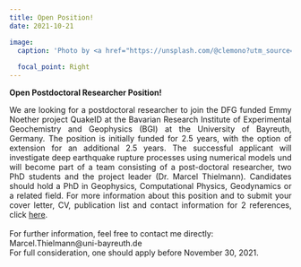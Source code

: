 ```yaml
---
title: Open Position!
date: 2021-10-21

image:
  caption: 'Photo by <a href="https://unsplash.com/@clemono?utm_source=unsplash&utm_medium=referral&utm_content=creditCopyText">Clem Onojeghuo</a> on <a href="https://unsplash.com/s/photos/vacancy?utm_source=unsplash&utm_medium=referral&utm_content=creditCopyText">Unsplash</a>'
  
  focal_point: Right
---
```


**Open Postdoctoral Researcher Position!** 

<!--more-->
<div align="justify">
We are looking for a postdoctoral researcher to join the DFG funded Emmy Noether project QuakeID at the Bavarian Research Institute of Experimental Geochemistry and Geophysics (BGI) at the University of Bayreuth, Germany. The position is initially funded for 2.5 years, with the option of extension for an additional 2.5 years. The successful applicant will investigate deep earthquake rupture processes using numerical models und will become part of a team consisting of a post-doctoral researcher, two PhD students and the project leader (Dr. Marcel Thielmann). Candidates should hold a PhD in Geophysics, Computational Physics, Geodynamics or a related field. 
For more information about this position and to submit your cover letter, CV, publication list and contact information for 2 references, click
<a href="https://www.uni-bayreuth.de/de/universitaet/arbeiten-an-der-universitaet/stellenangebote/wiss-personal/Thielmann-Postdoc/index.html">here</a>.
<br>
</div>
<br>
For further information, feel free to contact me directly: Marcel.Thielmann@uni-bayreuth.de
<br>
For full consideration, one should apply before November 30, 2021.
